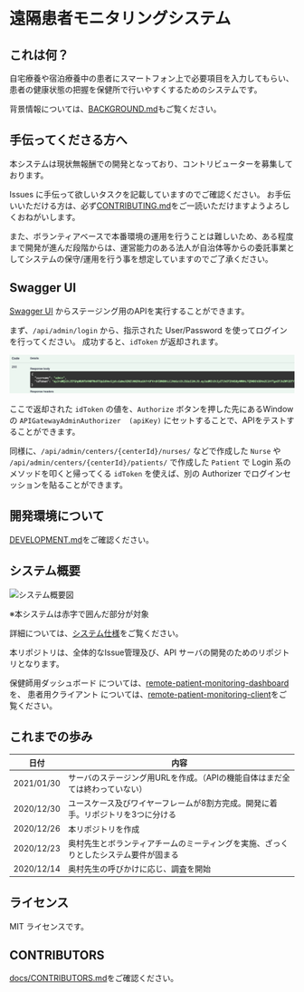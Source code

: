 # 遠隔患者モニタリングシステム

## これは何？

自宅療養や宿泊療養中の患者にスマートフォン上で必要項目を入力してもらい、患者の健康状態の把握を保健所で行いやすくするためのシステムです。

背景情報については、[BACKGROUND.md](docs/BACKGROUND.md)もご覧ください。

## 手伝ってくださる方へ

本システムは現状無報酬での開発となっており、コントリビューターを募集しております。

Issues に手伝って欲しいタスクを記載していますのでご確認ください。
お手伝いいただける方は、必ず[CONTRIBUTING.md](docs/CONTRIBUTING.md)をご一読いただけますようよろしくおねがいします。

また、ボランティアベースで本番環境の運用を行うことは難しいため、ある程度まで開発が進んだ段階からは、運営能力のある法人が自治体等からの委託事業としてシステムの保守/運用を行う事を想定していますのでご了承ください。

## Swagger UI

[Swagger UI](https://codeforjapan.github.io/remote-patient-monitoring-api/) からステージング用のAPIを実行することができます。

まず、`/api/admin/login` から、指示された User/Password を使ってログインを行ってください。
成功すると、`idToken` が返却されます。

![api login](docs/images/loginapi.png)

ここで返却された `idToken` の値を、`Authorize` ボタンを押した先にあるWindowの `APIGatewayAdminAuthorizer  (apiKey)` にセットすることで、APIをテストすることができます。

同様に、`/api/admin/centers/{centerId}/nurses/` などで作成した `Nurse` や　`/api/admin/centers/{centerId}/patients/` で作成した `Patient` で Login 系のメソッドを叩くと帰ってくる `idToken` を使えば、別の Authorizer でログインセッションを貼ることができます。

## 開発環境について

[DEVELOPMENT.md](docs/DEVELOPMENT.md)をご確認ください。

## システム概要

![システム概要図](docs/images/system-overview.png)

※本システムは赤字で囲んだ部分が対象

詳細については、[システム仕様](docs/SPECIFICATION.md)をご覧ください。

本リポジトリは、全体的なIssue管理及び、API サーバの開発のためのリポジトリとなります。

保健師用ダッシュボード については、[remote-patient-monitoring-dashboard](https://github.com/codeforjapan/remote-patient-monitoring-dashboard)を、
患者用クライアント については、[remote-patient-monitoring-client](https://github.com/codeforjapan/remote-patient-monitoring-client)をご覧ください。


## これまでの歩み

| 日付       | 内容                                                                                 |
| ---------- | ------------------------------------------------------------------------------------ |
| 2021/01/30 | サーバのステージング用URLを作成。（APIの機能自体はまだ全ては終わっていない）         |
| 2020/12/30 | ユースケース及びワイヤーフレームが8割方完成。開発に着手。リポジトリを3つに分ける     |
| 2020/12/26 | 本リポジトリを作成                                                                   |
| 2020/12/23 | 奥村先生とボランティアチームのミーティングを実施、ざっくりとしたシステム要件が固まる |
| 2020/12/14 | 奥村先生の呼びかけに応じ、調査を開始                                                 |


## ライセンス

MIT ライセンスです。

## CONTRIBUTORS

[docs/CONTRIBUTORS.md](docs/CONTRIBUTORS.md)をご確認ください。
